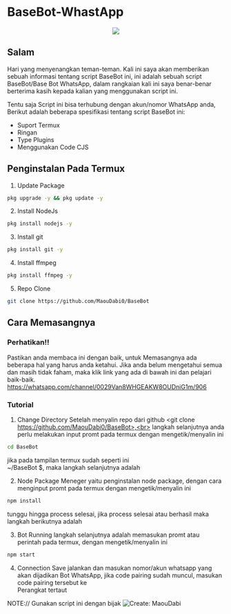 # BaseBot-WhastApp

<p align="center">
<img src="https://files.catbox.moe/7t0628.jpg">

## Salam
   Hari yang menyenangkan teman-teman. Kali ini saya akan memberikan sebuah informasi tentang script BaseBot ini, ini adalah sebuah script BaseBot/Base Bot WhatsApp,   dalam rangkaian kali ini saya benar-benar berterima kasih kepada kalian yang menggunakan script ini.

   Tentu saja Script ini bisa terhubung dengan akun/nomor WhatsApp anda, Berikut adalah beberapa spesifikasi tentang script BaseBot ini:

- Suport Termux
- Ringan
- Type Plugins
- Menggunakan Code CJS

## Penginstalan Pada Termux

1. Update Package

```bash
pkg upgrade -y && pkg update -y
```

2. Install NodeJs

```bash
pkg install nodejs -y
```

3. Install git

```bash
pkg install git -y
```
4. Install ffmpeg

```bash
pkg install ffmpeg -y
```
5. Repo Clone

```bash
git clone https://github.com/MaouDabi0/BaseBot
```

## Cara Memasangnya

### Perhatikan!!
  Pastikan anda membaca ini dengan baik, untuk Memasangnya ada beberapa hal yang harus anda ketahui. Jika anda belum mengetahui semua dan masih tidak faham, maka klik link yang ada di bawah ini dan pelajari baik-baik.
  https://whatsapp.com/channel/0029Van8WHGEAKW8OUDniG1m/906

### Tutorial

1. Change Directory
   Setelah menyalin repo dari github 
   <git clone https://github.com/MaouDabi0/BaseBot>,<br> langkah selanjutnya anda perlu melakukan input promt pada termux dengan mengetik/menyalin ini
   
```bash
cd BaseBot
```

   jika pada tampilan termux sudah seperti ini<br> ~/BaseBot $, maka langkah selanjutnya adalah<br>

2. Node Package Meneger
   yaitu penginstalan node package, dengan cara menginput promt pada termux dengan mengetik/menyalin ini

```bash
npm install
```
   tunggu hingga process selesai, jika process selesai atau berhasil maka langkah berikutnya adalah<br>

3. Bot Running
   langkah selanjutnya adalah memasukan promt atau perintah pada termux, dengan mengetik/menyalin ini

```bash
npm start
```

4. Connection Save
   jalankan dan masukan nomor/akun whatsapp yang akan dijadikan Bot WhatsApp, jika code pairing sudah muncul, masukan code pairing tersebut ke<br>
   Perangkat tertaut

NOTE:// Gunakan script ini dengan bijak
![Create: MaouDabi](https://img.shields.io/badge/Created%3A%20MaouDabi)
